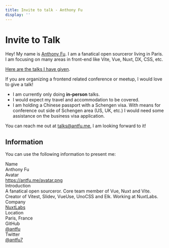 ```yaml
---
title: Invite to talk - Anthony Fu
display: ''
---
```


# Invite to Talk

Hey! My name is [Anthony Fu](/). I am a fanatical open sourceror living in Paris. I am focusing on many areas in front-end like Vite, Vue, Nuxt, DX, CSS, etc.

[Here are the talks I have given](/talks).

If you are organizing a frontend related conference or meetup, I would love to give a talk!

- I am currently only doing **in-person** talks.
- I would expect my travel and accommodation to be covered.
- I am holding a Chinese passport with a Schengen visa. With means for conference out side of Schengen area (US, UK, etc.) I would need some assistance on the business visa application.

You can reach me out at [talks@antfu.me](mailto:talk@antfu.me), I am looking forward to it!

## Information

You can use the following information to present me:

<div grid="~ cols-[max-content_1fr] gap-1">
  <div text-right pr2 op50 font-bold>Name</div>
  <TextCopy>Anthony Fu</TextCopy>

  <div text-right pr2 op50 font-bold>Avatar</div>
  <div><a href="https://antfu.me/avatar.png" target="_blank">https://antfu.me/avatar.png</a></div>

  <div text-right pr2 op50 font-bold>Introduction</div>
  <TextCopy>A fanatical open sourceror. Core team member of Vue, Nuxt and Vite. Creator of Vitest, Slidev, VueUse, UnoCSS and Elk. Working at NuxtLabs.</TextCopy>

  <div text-right pr2 op50 font-bold>Company</div>
  <TextCopy><a href="https://nuxtlabs.com/" target="_blank">NuxtLabs</a></TextCopy>

  <div text-right pr2 op50 font-bold>Location</div>
  <TextCopy>Paris, France</TextCopy>

  <div text-right pr2 op50 font-bold>GitHub</div>
  <TextCopy><a href="https://github.com/antfu" target="_blank">@antfu</a></TextCopy>

  <div text-right pr2 op50 font-bold>Twitter</div>
  <TextCopy><a href="https://twitter.com/antfu7" target="_blank">@antfu7</a></TextCopy>
</div>
